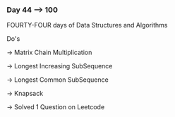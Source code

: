 ### Day 44 --> 100
FOURTY-FOUR days of Data Structures and Algorithms

Do's
             
-> Matrix Chain Multiplication

-> Longest Increasing SubSequence

-> Longest Common SubSequence

-> Knapsack              

-> Solved 1 Question on Leetcode
